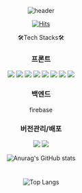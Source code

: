 <div align="center">

![header](https://capsule-render.vercel.app/api?type=Waving&color=gradient&customColorList=21,22,23&height=300&section=header&text=Welcome%20LK1's%20GitHub&fontAlign=48&fontAlignY=35&_render&animation=fadeIn)

[![Hits](https://hits.seeyoufarm.com/api/count/incr/badge.svg?url=https%3A%2F%2Fgithub.com%2Fsstipdev%2Fhit-counter&count_bg=%2369CF7D&title_bg=%234F3838&icon=eclipsemosquitto.svg&icon_color=%23D1BD73&title=visitant&edge_flat=false)](https://hits.seeyoufarm.com)

🛠Tech Stacks🛠

### 프론트

<div>
<p>
<img src="https://img.shields.io/badge/HTML5-E34F26?style=flat&logo=HTML5&logoColor=white" />
<img src="https://img.shields.io/badge/CSS3-1572B6?style=flat&logo=CSS3&logoColor=white" />
<img src="https://img.shields.io/badge/Javascript-yellow?style=flat&logo=Javascript&logoColor=white" />
<img src="https://img.shields.io/badge/Typescript-3178C6?style=flat&logo=Typescript&logoColor=white" />
<img src="https://img.shields.io/badge/react-61DAFB?style=flat&logo=react&logoColor=black" />
<img src="https://img.shields.io/badge/styled components-DB7093?style=flat&logo=styled-components&logoColor=white" />
<img src="https://img.shields.io/badge/Sass-CC6699?style=flat&logo=Sass&logoColor=white" />
<img src="https://img.shields.io/badge/Vite-646CFF?style=flat&logo=Vite&logoColor=white" />
</p>
</div>

### 백엔드
<div>
<p>firebase</p>
</div>

### 버전관리/배포

<div>
<p>
<img src="https://img.shields.io/badge/git-F05032?style=flat&logo=git&logoColor=white" />
<img src="https://img.shields.io/badge/github-181717?style=flat&logo=github&logoColor=white" />
</p>
</div>

![Anurag's GitHub stats](https://github-readme-stats.vercel.app/api?username=sstipdev&show_icons=true&theme=city_lights)

#

![Top Langs](https://github-readme-stats.vercel.app/api/top-langs/?username=sstipdev&layout=compact&theme=vue-dark)

</div>
